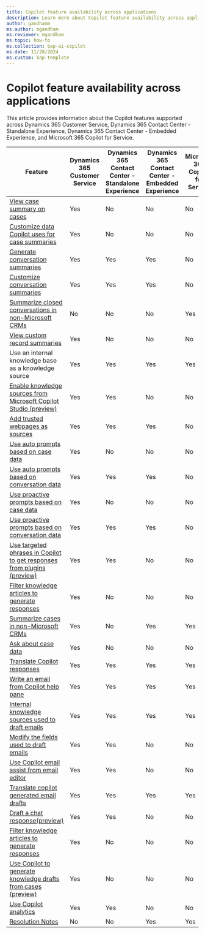 ```yaml
---
title: Copilot feature availability across applications
description: Learn more about Copilot feature availability across applications.
author: gandhamm 
ms.author: mgandham 
ms.reviewer: mgandham
ms.topic: how-to 
ms.collection: bap-ai-copilot
ms.date: 11/28/2024
ms.custom: bap-template 
---
```


# Copilot feature availability across applications

This article provides information about the Copilot features supported across Dynamics 365 Customer Service, Dynamics 365 Contact Center - Standalone Experience, Dynamics 365 Contact Center - Embedded Experience, and Microsoft 365 Copilot for Service.

| Feature                   | Dynamics 365 Customer Service | Dynamics 365 Contact Center - Standalone Experience | Dynamics 365 Contact Center - Embedded Experience | Microsoft 365 Copilot for Service |
|---------------------------|-------------------------------|-----------------------------------------------------|---------------------------------------------------|-----------------------------------|
| [View case summary on cases](copilot-use-summary.md)           | Yes                           | No                                                  | No                                              | No                               |
| [Customize data Copilot uses for case summaries](../administer/copilot-map-custom-fields.md)          | Yes                           | No                                                  | No                                               | No                             |
| [Generate conversation summaries](copilot-summarize-conversations.md)   | Yes                           | Yes                                                 | Yes                                               | No                                |
| [Customize conversation summaries](../administer/customize-copilot-conv-summary.md)  | Yes                           | Yes                                                 | Yes                                               | No                                |
| [Summarize closed conversations in non-Microsoft CRMs](/microsoft-copilot-service/copilot-ask-a-question)  | No                          | No                                               | No                                               | Yes                             |
| [View custom record summaries](../administer/copilot-enable-custom-record-summaries.md) | Yes                          | No                                               | No                                               | No                             |
| Use an internal knowledge base as a knowledge source  | Yes                          | Yes                                               | Yes                                               | Yes                             |
| [Enable knowledge sources from Microsoft Copilot Studio (preview)](../administer/knowledge-copilot.md) | Yes                          | Yes                                               | No                                              | No                            |
| [Add trusted webpages as sources](../administer/copilot-enable-help-pane.md#enable-ask-a-question)  | Yes                          | Yes                                               | Yes                                               | No                             |
| [Use auto prompts based on case data](use-ask-a-question.md#use-auto-prompts) | Yes                          | No                                               | No                                              | No |                            
| [Use auto prompts based on conversation data](use-ask-a-question.md#use-auto-prompts) | Yes                          | Yes                                               | Yes                                              | No |  
| [Use proactive prompts based on case data](use-ask-a-question.md#use-proactive-prompts) | Yes                          | No                                               | No                                              | No |  
| [Use proactive prompts based on conversation data](use-ask-a-question.md#use-proactive-prompts) | Yes                          | Yes                                               | Yes                                              | No |  
|[Use targeted phrases in Copilot to get responses from plugins (preview)](use-ask-a-question.md#use-targeted-phrases-in-copilot-to-get-responses-from-plugins-preview)| Yes | Yes | No | No |
| [Filter knowledge articles to generate responses](use-copilot-filters.md) | Yes | No | No | No |
|[Summarize cases in non-Microsoft CRMs](/contact-center/use/copilot-use-summary)| Yes | No | Yes | Yes|
|[Ask about case data](use-ask-a-question.md#summarize-cases-and-ask-about-case-data)| Yes | No | No | No|
|[Translate Copilot responses](use-ask-a-question.md#translate-responses) | Yes | Yes | Yes | Yes|
| [Write an email from Copilot help pane](use-copilot-email.md) | Yes | Yes | Yes | Yes |
| [Internal knowledge sources used to draft emails](use-copilot-email.md#how-copilot-uses-knowledge-base-and-web-sources) | Yes| Yes | Yes| Yes|
| [Modify the fields used to draft emails](../administer/copilot-email-enable.md#modify-the-fields-used-to-draft-emails) | Yes | Yes | No | No|
| [Use Copilot email assist from email editor](use-copilot-email.md) | Yes | Yes | No| No|
|[Translate copilot generated email drafts](use-copilot-email.md#translate-responses) | Yes | Yes | Yes | Yes|
| [Draft a chat response(preview)](use-copilot-features.md) | Yes | Yes | No | No|
| [Filter knowledge articles to generate responses](use-copilot-filters.md) | Yes | No | No | No |
| [Use Copilot to generate knowledge drafts from cases (preview)](use-copilot-knowledge-from-cases.md) | Yes | No | No | No |
| [Use Copilot analytics](copilot-analytics-report.md) | Yes | Yes | No | No|
|[Resolution Notes](https://review.learn.microsoft.com/en-us/microsoft-copilot-service/copilot-ask-a-question?branch=mg-cp-features#generate-resolution-notes)| No | No | Yes | Yes |